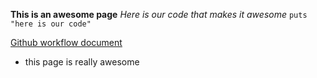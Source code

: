 **This is an awesome page**
*Here is our code that makes it awesome*
`puts "here is our code"`

[Github workflow document](https://devbootcamp.instructure.com/courses/79/pages/github-workflow)

* this page is really awesome 